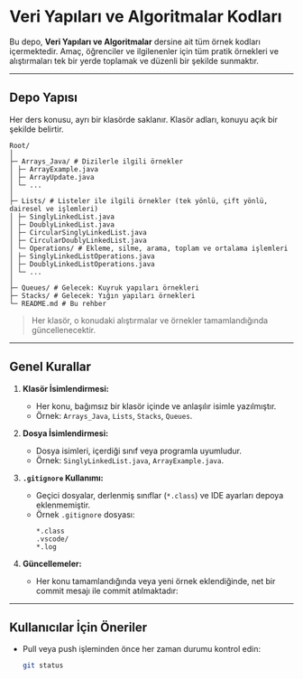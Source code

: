 # Veri Yapıları ve Algoritmalar Kodları

Bu depo, **Veri Yapıları ve Algoritmalar** dersine ait tüm örnek kodları içermektedir. Amaç, öğrenciler ve ilgilenenler için tüm pratik örnekleri ve alıştırmaları tek bir yerde toplamak ve düzenli bir şekilde sunmaktır.

---

## Depo Yapısı

Her ders konusu, ayrı bir klasörde saklanır. Klasör adları, konuyu açık bir şekilde belirtir.
```
Root/
│
├─ Arrays_Java/ # Dizilerle ilgili örnekler
│ ├─ ArrayExample.java
│ ├─ ArrayUpdate.java
│ └─ ...
│
├─ Lists/ # Listeler ile ilgili örnekler (tek yönlü, çift yönlü, dairesel ve işlemleri)
│ ├─ SinglyLinkedList.java
│ ├─ DoublyLinkedList.java
│ ├─ CircularSinglyLinkedList.java
│ ├─ CircularDoublyLinkedList.java
│ └─ Operations/ # Ekleme, silme, arama, toplam ve ortalama işlemleri
│ ├─ SinglyLinkedListOperations.java
│ ├─ DoublyLinkedListOperations.java
│ └─ ...
│
├─ Queues/ # Gelecek: Kuyruk yapıları örnekleri
├─ Stacks/ # Gelecek: Yığın yapıları örnekleri
└─ README.md # Bu rehber
```

> Her klasör, o konudaki alıştırmalar ve örnekler tamamlandığında güncellenecektir.

---

## Genel Kurallar

1. **Klasör İsimlendirmesi:**  
   - Her konu, bağımsız bir klasör içinde ve anlaşılır isimle yazılmıştır.  
   - Örnek: `Arrays_Java`, `Lists`, `Stacks`, `Queues`.

2. **Dosya İsimlendirmesi:**  
   - Dosya isimleri, içerdiği sınıf veya programla uyumludur.  
   - Örnek: `SinglyLinkedList.java`, `ArrayExample.java`.

3. **`.gitignore` Kullanımı:**  
   - Geçici dosyalar, derlenmiş sınıflar (`*.class`) ve IDE ayarları depoya eklenmemiştir.  
   - Örnek `.gitignore` dosyası:
     ```
     *.class
     .vscode/
     *.log
     ```

4. **Güncellemeler:**  
   - Her konu tamamlandığında veya yeni örnek eklendiğinde, net bir commit mesajı ile commit atılmaktadır:
---

## Kullanıcılar İçin Öneriler

- Pull veya push işleminden önce her zaman durumu kontrol edin:
  ```bash
  git status
